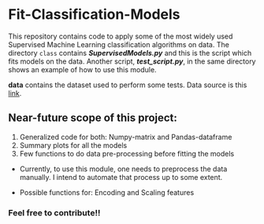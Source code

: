 # Fit-Classification-Models

This repository contains code to apply some of the most widely used Supervised Machine Learning classification algorithms on data. 
The directory `class` contains _**SupervisedModels.py**_ and this is the script which fits models on the data. Another script,
_**test_script.py**_, in the same directory shows an example of how to use this module.

**data** contains the dataset used to perform some tests. Data source is this [link](https://www.superdatascience.com/deep-learning/).

## Near-future scope of this project:

1. Generalized code for both: Numpy-matrix and Pandas-dataframe
2. Summary plots for all the models
3. Few functions to do data pre-processing before fitting the models

- Currently, to use this module, one needs to preprocess the data manually. I intend to automate that process up to some extent.

- Possible functions for: Encoding and Scaling features

### Feel free to contribute!!

